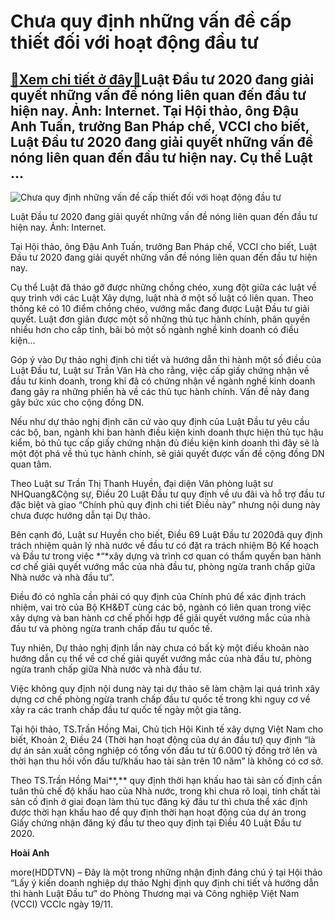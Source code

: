Chưa quy định những vấn đề cấp thiết đối với hoạt động đầu tư
=============================================================

[:gift:Xem chi tiết ở đây:gift:](https://hddtvn.com/chua-quy-dinh-nhung-van-de-cap-thiet-doi-voi-hoat-dong-dau-tu/)Luật Đầu tư 2020 đang giải quyết những vấn đề nóng liên quan đến đầu tư hiện nay. Ảnh: Internet. Tại Hội thảo, ông Đậu Anh Tuấn, trưởng Ban Pháp chế, VCCI cho biết, Luật Đầu tư 2020 đang giải quyết những vấn đề nóng liên quan đến đầu tư hiện nay. Cụ thể Luật …
------------------------------------------------------------------------------------------------------------------------------------------------------------------------------------------------------------------------------------------------------------------------------------------------------------------------





![Chưa quy định những vấn đề cấp thiết đối với hoạt động đầu tư](https://hddtvn.com/wp-content/uploads/2021/01/0818_vinachem-2.jpg "Chưa quy định những vấn đề cấp thiết đối với hoạt động đầu tư")


Luật Đầu tư 2020 đang giải quyết những vấn đề nóng liên quan đến đầu tư hiện nay. Ảnh: Internet.



Tại Hội thảo, ông Đậu Anh Tuấn, trưởng Ban Pháp chế, VCCI cho biết, Luật Đầu tư 2020 đang giải quyết những vấn đề nóng liên quan đến đầu tư hiện nay.


Cụ thể Luật đã tháo gỡ được những chồng chéo, xung đột giữa các luật về quy trình với các Luật Xây dựng, luật nhà ở một số luật có liên quan. Theo thống kê có 10 điểm chồng chéo, vướng mắc đang được Luật Đầu tư giải quyết. Luật đơn giản được một số những thủ tục hành chính, phân quyền nhiều hơn cho cấp tỉnh, bãi bỏ một số ngành nghề kinh doanh có điều kiện…


Góp ý vào Dự thảo nghị định chi tiết và hướng dẫn thi hành một số điều của Luật Đầu tư, Luật sư Trần Văn Hà cho rằng, việc cấp giấy chứng nhận về đầu tư kinh doanh, trong khi đã có chứng nhận về ngành nghề kinh doanh đang gây ra những phiền hà về các thủ tục hành chính. Vấn đề này đang gây bức xúc cho cộng đồng DN.


Nếu như dự thảo nghị định căn cứ vào quy định của Luật Đầu tư yêu cầu các bộ, ban, ngành khi ban hành điều kiện kinh doanh thực hiện thủ tục hậu kiểm, bỏ thủ tục cấp giấy chứng nhận đủ điều kiện kinh doanh thì đây sẽ là một đột phá về thủ tục hành chính, sẽ giải quyết được vấn đề cộng đồng DN quan tâm.


Theo Luật sư Trần Thị Thanh Huyền, đại diện Văn phòng luật sư NHQuang&Cộng sự, Điều 20 Luật Đầu tư quy định về ưu đãi và hỗ trợ đầu tư đặc biệt và giao “Chính phủ quy định chi tiết Điều này” nhưng nội dung này chưa được hướng dẫn tại Dự thảo.


Bên cạnh đó, Luật sư Huyền cho biết, Điều 69 Luật Đầu tư 2020đã quy định trách nhiệm quản lý nhà nước về đầu tư có đặt ra trách nhiệm Bộ Kế hoạch và Đầu tư trong việc *“*xây dựng và trình cơ quan có thẩm quyền ban hành cơ chế giải quyết vướng mắc của nhà đầu tư, phòng ngừa tranh chấp giữa Nhà nước và nhà đầu tư”.


Điều đó có nghĩa cần phải có quy định của Chính phủ để xác định trách nhiệm, vai trò của Bộ KH&ĐT cùng các bộ, ngành có liên quan trong việc xây dựng và ban hành cơ chế phối hợp để giải quyết vướng mắc của nhà đầu tư và phòng ngừa tranh chấp đầu tư quốc tế.


Tuy nhiên, Dự thảo nghị định lần này chưa có bất kỳ một điều khoản nào hướng dẫn cụ thể về cơ chế giải quyết vướng mắc của nhà đầu tư, phòng ngừa tranh chấp giữa Nhà nước và nhà đầu tư.


Việc không quy định nội dung này tại dự thảo sẽ làm chậm lại quá trình xây dựng cơ chế phòng ngừa tranh chấp đầu tư quốc tế trong khi nguy cơ về xảy ra các tranh chấp đầu tư quốc tế ngày một gia tăng.


Tại hội thảo, TS.Trần Hồng Mai, Chủ tịch Hội Kinh tế xây dựng Việt Nam cho biết, Khoản 2, Điều 24 (Thời hạn hoạt động của dự án đầu tư) quy định “là dự án sản xuất công nghiệp có tổng vốn đầu tư từ 6.000 tỷ đồng trở lên và thời hạn thu hồi vốn đầu tư/khấu hao tài sản trên 10 năm” là không có cơ sở.


Theo TS.Trần Hồng Mai**,** quy định thời hạn khấu hao tài sản cố định cần tuân thủ chế độ khấu hao của Nhà nước, trong khi chưa rõ loại, tính chất tài sản cố định ở giai đoạn làm thủ tục đăng ký đầu tư thì chưa thể xác định được thời hạn khấu hao để quy định thời hạn hoạt động của dự án trong Giấy chứng nhận đăng ký đầu tư theo quy định tại Điều 40 Luật Đầu tư 2020.




**Hoài Anh**



more(HDDTVN) – Đây là một trong những nhận định đáng chú ý tại Hội thảo “Lấy ý kiến doanh nghiệp dự thảo Nghị định quy định chi tiết và hướng dẫn thi hành Luật Đầu tư” do Phòng Thương mại và Công nghiệp Việt Nam (VCCI) VCCIc ngày 19/11.

